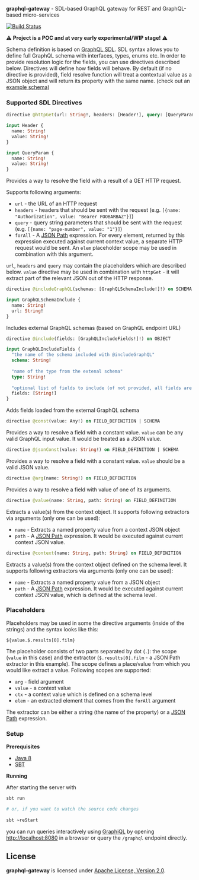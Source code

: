 **graphql-gateway** - SDL-based GraphQL gateway for REST and GraphQL-based micro-services

[![Build Status](https://travis-ci.org/OlegIlyenko/graphql-gateway.svg?branch=master)](https://travis-ci.org/OlegIlyenko/graphql-gateway)

⚠️ **Project is a POC and at very early experimental/WIP stage!** ⚠️

Schema definition is based on [GraphQL SDL](https://github.com/facebook/graphql/pull/90). SDL syntax allows you to define full GraphQL 
schema with interfaces, types, enums etc. In order to provide resolution logic for the fields, you can use directives described below. 
Directives will define how fields will behave. By default (if no directive is provided), field resolve function will treat a contextual 
value as a JSON object and will return its property with the same name. (check out an [example schema](https://github.com/OlegIlyenko/graphql-gateway/blob/master/testSchema.graphql))

### Supported SDL Directives

```graphql
directive @httpGet(url: String!, headers: [Header!], query: [QueryParam!], forAll: String) on FIELD_DEFINITION

input Header {
  name: String!
  value: String!
}

input QueryParam {
  name: String!
  value: String!
}
```

Provides a way to resolve the field with a result of a GET HTTP request.  
  
Supports following arguments:

* `url` - the URL of an HTTP request
* `headers` - headers that should be sent with the request (e.g. `[{name: "Authorization", value: "Bearer FOOBARBAZ"}]`)
* `query` - query string parameters that should be sent with the request (e.g. `[{name: "page-number", value: "1"}]`)
* `forAll` - A [JSON Path](http://goessner.net/articles/JsonPath/) expression. For every element, returned by this expression executed against current context value, a separate HTTP request would be sent. An `elem` placeholder scope may be used in combination with this argument.

`url`, `headers` and `query` may contain the placeholders which are described below. `value` directive may be used in combination with `httpGet` - it will extract part of the relevant JSON out of the HTTP response.

```graphql
directive @includeGraphQL(schemas: [GraphQLSchemaInclude!]!) on SCHEMA

input GraphQLSchemaInclude {
  name: String!
  url: String!
} 
```

Includes external GraphQL schemas (based on GraphQL endpoint URL)

```graphql
directive @include(fields: [GraphQLIncludeFields!]!) on OBJECT

input GraphQLIncludeFields {
  "the name of the schema included with @includeGraphQL"
  schema: String!
  
  "name of the type from the extenal schema" 
  type: String!
  
  "optional list of fields to include (of not provided, all fields are included)"    
  fields: [String!]
} 
```

Adds fields loaded from the external GraphQL schema

```graphql
directive @const(value: Any!) on FIELD_DEFINITION | SCHEMA
```
            
Provides a way to resolve a field with a constant value. `value` can be any valid GraphQL input value. It would be treated as a JSON value.

```graphql
directive @jsonConst(value: String!) on FIELD_DEFINITION | SCHEMA
```
            
Provides a way to resolve a field with a constant value. `value` should be a valid JSON value.

```graphql
directive @arg(name: String!) on FIELD_DEFINITION
```
            
Provides a way to resolve a field with value of one of its arguments.

```graphql
directive @value(name: String, path: String) on FIELD_DEFINITION
```
            
Extracts a value(s) from the context object. It supports following extractors via arguments (only one can be used):

* `name` - Extracts a named property value from a context JSON object
* `path` - A [JSON Path](http://goessner.net/articles/JsonPath/) expression. It would be executed against current context JSON value.

```graphql
directive @context(name: String, path: String) on FIELD_DEFINITION
```
            
Extracts a value(s) from the context object defined on the schema level. It supports following extractors via arguments (only one can be used):

* `name` - Extracts a named property value from a JSON object
* `path` - A [JSON Path](http://goessner.net/articles/JsonPath/) expression. It would be executed against current context JSON value, which is defined at the schema level.

### Placeholders

Placeholders may be used in some the directive arguments (inside of the strings) and the syntax looks like this:

```
${value.$.results[0].film}
```
            
The placeholder consists of two parts separated by dot (`.`): the scope (`value` in this case) and the extractor (`$.results[0].film` - a JSON Path extractor in this example). The scope defines a place/value from which you would like extract a value. Following scopes are supported:

* `arg` - field argument
* `value` - a context value
* `ctx` - a context value which is defined on a schema level
* `elem` - an extracted element that comes from the `forAll` argument

The extractor can be either a string (the name of the property) or a [JSON Path](http://goessner.net/articles/JsonPath/) expression.

### Setup

**Prerequisites** 

* [Java 8](http://www.oracle.com/technetwork/java/javase/downloads/jdk8-downloads-2133151.html)
* [SBT](http://www.scala-sbt.org/download.html)

**Running**

After starting the server with

```bash
sbt run

# or, if you want to watch the source code changes
 
sbt ~reStart
``` 

you can run queries interactively using [GraphiQL](https://github.com/graphql/graphiql) by opening [http://localhost:8080](http://localhost:8080) in a browser or query the `/graphql` endpoint directly.

## License

**graphql-gateway** is licensed under [Apache License, Version 2.0](http://www.apache.org/licenses/LICENSE-2.0).
